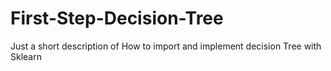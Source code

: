 # First-Step-Decision-Tree
Just a short description of How to import and implement decision Tree with Sklearn 
